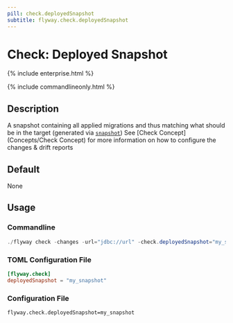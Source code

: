 ```yaml
---
pill: check.deployedSnapshot
subtitle: flyway.check.deployedSnapshot
---
```

# Check: Deployed Snapshot

{% include enterprise.html %}

{% include commandlineonly.html %}

## Description
A snapshot containing all applied migrations and thus matching what should be in the target (generated via [`snapshot`](Commands/snapshot))
See [Check Concept](Concepts/Check Concept) for more information on how to configure the changes & drift reports

## Default

None

## Usage

### Commandline
```powershell
./flyway check -changes -url="jdbc://url" -check.deployedSnapshot="my_snapshot"
```

### TOML Configuration File
```toml
[flyway.check]
deployedSnapshot = "my_snapshot"
```


### Configuration File
```properties
flyway.check.deployedSnapshot=my_snapshot
```